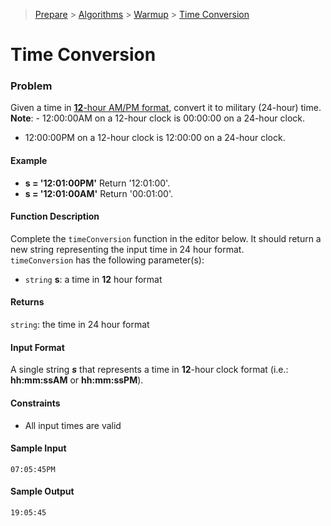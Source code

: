 > [Prepare](https://www.hackerrank.com/dashboard) > [Algorithms](https://www.hackerrank.com/domains/algorithms) > 
[Warmup](https://www.hackerrank.com/domains/algorithms/warmup) > [Time Conversion](https://www.hackerrank.com/challenges/time-conversion/problem)
# Time Conversion

### Problem
Given a time in [**12**-hour AM/PM format](https://en.wikipedia.org/wiki/12-hour_clock), convert it to military (24-hour) time.<br/>
**Note**: - 12:00:00AM on a 12-hour clock is 00:00:00 on a 24-hour clock.<br/>
- 12:00:00PM on a 12-hour clock is 12:00:00 on a 24-hour clock.

#### Example
- **s = '12:01:00PM'**
  Return '12:01:00'.
- **s = '12:01:00AM'**
  Return '00:01:00'.

#### Function Description
Complete the `timeConversion` function in the editor below. It should return a new string representing the input time in 24 hour format. <br/>
`timeConversion` has the following parameter(s):
- `string` **s**: a time in **12** hour format

#### Returns
`string`: the time in 24 hour format

#### Input Format
A single string _**s**_ that represents a time in **12**-hour clock format (i.e.: **hh:mm:ssAM** or **hh:mm:ssPM**).

#### Constraints
- All input times are valid

#### Sample Input
```text
07:05:45PM
```

#### Sample Output
```text
19:05:45
```
